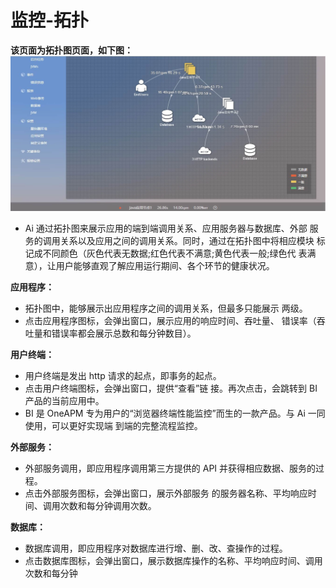 # 监控-拓扑
**该页面为拓扑图页面，如下图：**<br>
![](/images/aimonitor_map.png)

* Ai 通过拓扑图来展示应用的端到端调用关系、应用服务器与数据库、外部 服务的调用关系以及应用之间的调用关系。同时，通过在拓扑图中将相应模块 标记成不同颜色（灰色代表无数据;红色代表不满意;黄色代表一般;绿色代 表满意），让用户能够直观了解应用运行期间、各个环节的健康状况。

**应用程序：**

* 拓扑图中，能够展示出应用程序之间的调用关系，但最多只能展示 两级。<br>
* 点击应用程序图标，会弹出窗口，展示应用的响应时间、吞吐量、 错误率（吞吐量和错误率都会展示总数和每分钟数目）。<br>

**用户终端：**

* 用户终端是发出 http 请求的起点，即事务的起点。<br>
* 点击用户终端图标，会弹出窗口，提供“查看”链 接。再次点击，会跳转到 BI 产品的当前应用中。<br>
* BI 是 OneAPM 专为用户的“浏览器终端性能监控”而生的一款产品。与 Ai 一同使用，可以更好实现端 到端的完整流程监控。<br>

**外部服务：**

* 外部服务调用，即应用程序调用第三方提供的 API 并获得相应数据、服务的过程。<br>
* 点击外部服务图标，会弹出窗口，展示外部服务 的服务器名称、平均响应时间、调用次数和每分钟调用次数。<br>

**数据库：**

* 数据库调用，即应用程序对数据库进行增、删、改、查操作的过程。<br>
* 点击数据库图标，会弹出窗口，展示数据库操作的名称、平均响应时间、调用次数和每分钟<br>
